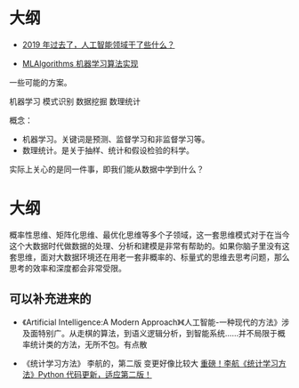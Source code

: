 # 大纲


- [2019 年过去了，人工智能领域干了些什么？](https://www.zhihu.com/question/365135309/answer/979212300)



- [MLAlgorithms 机器学习算法实现](https://github.com/rushter/MLAlgorithms)

一些可能的方案。





机器学习
模式识别
数据挖掘
数理统计

概念：

- 机器学习。关键词是预测、监督学习和非监督学习等。
- 数理统计。是关于抽样、统计和假设检验的科学。

实际上关心的是同一件事，即我们能从数据中学到什么？




# 大纲


概率性思维、矩阵化思维、最优化思维等多个子领域，这一套思维模式对于在当今这个大数据时代做数据的处理、分析和建模是非常有帮助的。如果你脑子里没有这套思维，面对大数据环境还在用老一套非概率的、标量式的思维去思考问题，那么思考的效率和深度都会非常受限。

## 可以补充进来的

- 《Artificial Intelligence:A Modern Approach》《人工智能-一种现代的方法》涉及面特别广。从走棋的算法，到语义逻辑分析，到智能系统……并不局限于概率统计类的方法，无所不包。有点散




- 《统计学习方法》 李航的，第二版 变更好像比较大 [重磅！李航《统计学习方法》Python 代码更新，适应第二版！](https://zhuanlan.zhihu.com/p/75145043)
